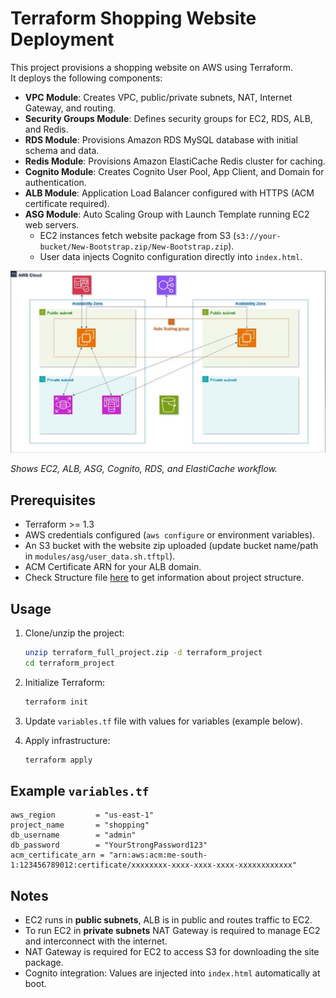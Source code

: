 # Terraform Shopping Website Deployment

This project provisions a shopping website on AWS using Terraform.  
It deploys the following components:

- **VPC Module**: Creates VPC, public/private subnets, NAT, Internet Gateway, and routing.
- **Security Groups Module**: Defines security groups for EC2, RDS, ALB, and Redis.
- **RDS Module**: Provisions Amazon RDS MySQL database with initial schema and data.
- **Redis Module**: Provisions Amazon ElastiCache Redis cluster for caching.
- **Cognito Module**: Creates Cognito User Pool, App Client, and Domain for authentication.
- **ALB Module**: Application Load Balancer configured with HTTPS (ACM certificate required).
- **ASG Module**: Auto Scaling Group with Launch Template running EC2 web servers.
  - EC2 instances fetch website package from S3 (`s3://your-bucket/New-Bootstrap.zip/New-Bootstrap.zip`).
  - User data injects Cognito configuration directly into `index.html`.

![AWS Architecture Diagram](./Project-Diagram.jpg)

*Shows EC2, ALB, ASG, Cognito, RDS, and ElastiCache workflow.*

## Prerequisites

- Terraform >= 1.3
- AWS credentials configured (`aws configure` or environment variables).
- An S3 bucket with the website zip uploaded (update bucket name/path in `modules/asg/user_data.sh.tftpl`).
- ACM Certificate ARN for your ALB domain.
- Check Structure file [here](https://github.com/Mojahidmohd/Shopping-Site/structure)
 to get information about project structure. 

## Usage

1. Clone/unzip the project:
   ```bash
   unzip terraform_full_project.zip -d terraform_project
   cd terraform_project
   ```

2. Initialize Terraform:
   ```bash
   terraform init
   ```

3. Update `variables.tf` file with values for variables (example below).

4. Apply infrastructure:
   ```bash
   terraform apply
   ```

## Example `variables.tf`

```hcl
aws_region         = "us-east-1"
project_name       = "shopping"
db_username        = "admin"
db_password        = "YourStrongPassword123"
acm_certificate_arn = "arn:aws:acm:me-south-1:123456789012:certificate/xxxxxxxx-xxxx-xxxx-xxxx-xxxxxxxxxxxx"
```

## Notes

- EC2 runs in **public subnets**, ALB is in public and routes traffic to EC2.
- To run EC2 in **private subnets** NAT Gateway is required to manage EC2 and interconnect with the internet.
- NAT Gateway is required for EC2 to access S3 for downloading the site package.
- Cognito integration: Values are injected into `index.html` automatically at boot.


